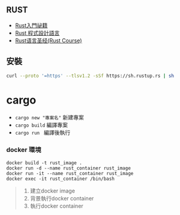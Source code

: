 ## RUST

- [Rust入門祕籍](https://shihyu.github.io/rust_hacks/ch1/00.html)
- [Rust 程式設計語言](https://rust-lang.tw/book-tw/ch00-00-introduction.html)
- [Rust语言圣经(Rust Course)](https://course.rs/about-book.html)

## 安裝
```sh
curl --proto '=https' --tlsv1.2 -sSf https://sh.rustup.rs | sh
```

# cargo
- `cargo new "專案名"` 新建專案  
- `cargo build` 編譯專案
- `cargo run ` 編譯後執行

### docker 環境
```docker
docker build -t rust_image .  
docker run -d --name rust_container rust_image 
docker run -it --name rust_container rust_image 
docker exec -it rust_container /bin/bash
```
> 1. 建立docker image
> 2. 背景執行docker container
> 3. 執行docker container